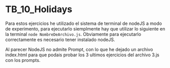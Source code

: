 # TB_10_Holidays

Para estos ejercicios he utilizado el sistema de terminal de nodeJS a modo de experimento, para ejecutarlo siemplmente hay que utilizar lo siguiente en la terminal `node NombreDeArchivo.js`. Obviamente para ejecutarlo correctamente es necesario tener instalado nodeJS.

Al parecer NodeJS no admite Prompt, con lo que he dejado un archivo index.html para que podais probar los 3 ultimos ejercicios del archivo 3.js con los prompts.
